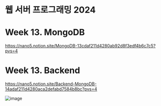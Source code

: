 # 웹 서버 프로그래밍 2024

# Week 13. MongoDB

https://nano5.notion.site/MongoDB-13cdaf211d4280ab92d8f3edf4b6c7c5?pvs=4

# Week 13. Backend

https://nano5.notion.site/Backend-MongoDB-14adaf211d4280aca2defabd7584b8bc?pvs=4

![image](https://github.com/user-attachments/assets/adf0e384-196d-4743-91b8-80ca3cb5f2af)

